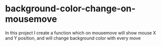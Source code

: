 # background-color-change-on-mousemove

In this project I create a function which on mousemove will show mouse X and Y position, and will change background color with every move